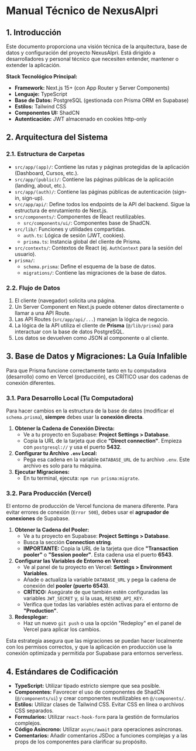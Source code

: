 # Manual Técnico de NexusAlpri

## 1. Introducción

Este documento proporciona una visión técnica de la arquitectura, base de datos y configuración del proyecto NexusAlpri. Está dirigido a desarrolladores y personal técnico que necesiten entender, mantener o extender la aplicación.

**Stack Tecnológico Principal:**
*   **Framework:** Next.js 15+ (con App Router y Server Components)
*   **Lenguaje:** TypeScript
*   **Base de Datos:** PostgreSQL (gestionada con Prisma ORM en Supabase)
*   **Estilos:** Tailwind CSS
*   **Componentes UI:** ShadCN
*   **Autenticación:** JWT almacenado en cookies http-only

## 2. Arquitectura del Sistema

### 2.1. Estructura de Carpetas

*   `src/app/(app)/`: Contiene las rutas y páginas protegidas de la aplicación (Dashboard, Cursos, etc.).
*   `src/app/(public)/`: Contiene las páginas públicas de la aplicación (landing, about, etc.).
*   `src/app/(auth)/`: Contiene las páginas públicas de autenticación (sign-in, sign-up).
*   `src/app/api/`: Define todos los endpoints de la API del backend. Sigue la estructura de enrutamiento de Next.js.
*   `src/components/`: Componentes de React reutilizables.
    *   `src/components/ui/`: Componentes base de ShadCN.
*   `src/lib/`: Funciones y utilidades compartidas.
    *   `auth.ts`: Lógica de sesión (JWT, cookies).
    *   `prisma.ts`: Instancia global del cliente de Prisma.
*   `src/contexts/`: Contextos de React (ej. `AuthContext` para la sesión del usuario).
*   `prisma/`:
    *   `schema.prisma`: Define el esquema de la base de datos.
    *   `migrations/`: Contiene las migraciones de la base de datos.

### 2.2. Flujo de Datos

1.  El cliente (navegador) solicita una página.
2.  Un Server Component en Next.js puede obtener datos directamente o llamar a una API Route.
3.  Las API Routes (`src/app/api/...`) manejan la lógica de negocio.
4.  La lógica de la API utiliza el cliente de **Prisma** (`@/lib/prisma`) para interactuar con la base de datos PostgreSQL.
5.  Los datos se devuelven como JSON al componente o al cliente.

## 3. Base de Datos y Migraciones: La Guía Infalible

Para que Prisma funcione correctamente tanto en tu computadora (desarrollo) como en Vercel (producción), es CRÍTICO usar dos cadenas de conexión diferentes.

### 3.1. Para Desarrollo Local (Tu Computadora)

Para hacer cambios en la estructura de la base de datos (modificar el `schema.prisma`), **siempre** debes usar la **conexión directa**.

1.  **Obtener la Cadena de Conexión Directa:**
    *   Ve a tu proyecto en Supabase: **Project Settings > Database**.
    *   Copia la URL de la tarjeta que dice **"Direct connection"**. Empieza con `postgresql://` y usa el puerto **5432**.
2.  **Configurar tu Archivo `.env` Local:**
    *   Pega esa cadena en la variable `DATABASE_URL` de tu archivo `.env`. Este archivo es solo para tu máquina.
3.  **Ejecutar Migraciones:**
    *   En tu terminal, ejecuta: `npm run prisma:migrate`.

### 3.2. Para Producción (Vercel)

El entorno de producción de Vercel funciona de manera diferente. Para evitar errores de conexión (`Error 500`), debes usar el **agrupador de conexiones** de Supabase.

1.  **Obtener la Cadena del Pooler:**
    *   Ve a tu proyecto en Supabase: **Project Settings > Database**.
    *   Busca la sección **Connection string**.
    *   **IMPORTANTE:** Copia la URL de la tarjeta que dice **"Transaction pooler"** o **"Session pooler"**. Esta cadena usa el puerto **6543**.
2.  **Configurar las Variables de Entorno en Vercel:**
    *   Ve al panel de tu proyecto en Vercel: **Settings > Environment Variables**.
    *   Añade o actualiza la variable `DATABASE_URL` y pega la cadena de conexión del **pooler (puerto 6543)**.
    *   **CRÍTICO:** Asegúrate de que también estén configuradas las variables `JWT_SECRET` y, si la usas, `RESEND_API_KEY`.
    *   Verifica que todas las variables estén activas para el entorno de **"Production"**.
3.  **Redesplegar:**
    *   Haz un nuevo `git push` o usa la opción "Redeploy" en el panel de Vercel para aplicar los cambios.

Esta estrategia asegura que las migraciones se puedan hacer localmente con los permisos correctos, y que la aplicación en producción use la conexión optimizada y permitida por Supabase para entornos serverless.

## 4. Estándares de Codificación

*   **TypeScript:** Utilizar tipado estricto siempre que sea posible.
*   **Componentes:** Favorecer el uso de componentes de ShadCN (`@/components/ui`) y crear componentes reutilizables en `@/components/`.
*   **Estilos:** Utilizar clases de Tailwind CSS. Evitar CSS en línea o archivos CSS separados.
*   **Formularios:** Utilizar `react-hook-form` para la gestión de formularios complejos.
*   **Código Asíncrono:** Utilizar `async/await` para operaciones asíncronas.
*   **Comentarios:** Añadir comentarios JSDoc a funciones complejas y a las props de los componentes para clarificar su propósito.